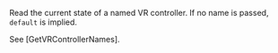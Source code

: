 Read the current state of a named VR controller. If no name is passed, `default` is implied.

See [GetVRControllerNames].